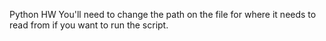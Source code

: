 Python HW
You'll need to change the path on the file for where it needs to read from if you want to run the script.
